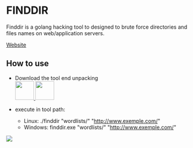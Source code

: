 # FINDDIR

Finddir is a golang hacking tool to designed to brute force directories and files names on web/application servers.

<a href="https://net-watch-sec.github.io/finddir/">Website</a>

## How to use

* Download the tool end unpacking
  <br>
  <a href="https://github.com/gustavors22/finddir/releases/download/v0.1/finddir-windows.zip">
    <img src="https://cdn1.iconfinder.com/data/icons/operating-system-flat-1/30/windows_7-512.png" weight="50" height="50">
  </a>
  <a href="https://github.com/gustavors22/finddir/releases/download/v0.1/finddir-linux.zip">
    <img src="https://cdn1.iconfinder.com/data/icons/operating-system-flat-1/30/linux-512.png" weight="50" height="50">
  </a>

* execute in tool path: 
  * Linux: ./finddir "wordlists/<choose a wordlist>" "http://www.exemple.com/"
  * Windows: finddir.exe "wordlists/<choose a wordlist>" "http://www.exemple.com/"

<img src="https://drive.google.com/uc?export=view&id=1BzFc1FAAZHEflIdZ5rQyAfZadRm0sYvm">

